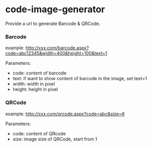 # code-image-generator
Provide a url to generate Barcode &amp; QRCode.

### Barcode
example:
http://xxx.com/barcode.aspx?code=abc12345&width=400&height=100&text=1

Parameters:
- code: content of barcode
- text: if want to show content of barcode in the image, set text=1
- width: width in pixel
- height: height in pixel

### QRCode
example:
http://xxx.com/qrcode.aspx?code=abc&size=6

Parameters:
- code: content of QRcode
- size: image size of QRCode, start from 1


